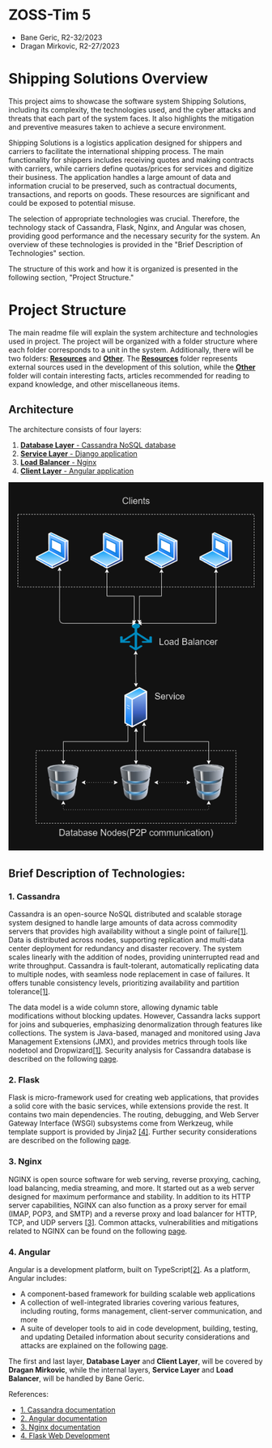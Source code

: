 # ZOSS-Tim 5

  - Bane Geric, R2-32/2023
  - Dragan Mirkovic, R2-27/2023


# Shipping Solutions Overview

This project aims to showcase the software system Shipping Solutions, including its complexity, the technologies used, and the cyber attacks and threats that each part of the system faces. It also highlights the mitigation and preventive measures taken to achieve a secure environment.

Shipping Solutions is a logistics application designed for shippers and carriers to facilitate the international shipping process. The main functionality for shippers includes receiving quotes and making contracts with carriers, while carriers define quotas/prices for services and digitize their business. The application handles a large amount of data and information crucial to be preserved, such as contractual documents, transactions, and reports on goods. These resources are significant and could be exposed to potential misuse.

The selection of appropriate technologies was crucial. Therefore, the technology stack of Cassandra, Flask, Nginx, and Angular was chosen, providing good performance and the necessary security for the system. An overview of these technologies is provided in the "Brief Description of Technologies" section.

The structure of this work and how it is organized is presented in the following section, "Project Structure."

# Project Structure

The main readme file will explain the system architecture and technologies used in project. The project will be organized with a folder structure where each folder corresponds to a unit in the system. Additionally, there will be two folders: [**Resources**](https://github.com/Dragan2402/zoss-23-24/tree/main/Resources) and [**Other**](https://github.com/Dragan2402/zoss-23-24/tree/main/Other). The [**Resources**](https://github.com/Dragan2402/zoss-23-24/tree/main/Resources) folder represents external sources used in the development of this solution, while the [**Other**](https://github.com/Dragan2402/zoss-23-24/tree/main/Other) folder will contain interesting facts, articles recommended for reading to expand knowledge, and other miscellaneous items.

## Architecture

The architecture consists of four layers:
1. [**Database Layer** - Cassandra NoSQL database](https://github.com/Dragan2402/zoss-23-24/tree/main/1.%20Database%20layer)
2. [**Service Layer** - Django application](https://github.com/Dragan2402/zoss-23-24/tree/main/2.%20Service%20layer)
3. [**Load Balancer** - Nginx](https://github.com/Dragan2402/zoss-23-24/tree/main/3.%20Load%20balancer%20layer)
4. [**Client Layer** - Angular application](https://github.com/Dragan2402/zoss-23-24/tree/main/4.%20Client%20layer)

![Architecture Image](ZossArchitecture.png)

## Brief Description of Technologies:

### 1. Cassandra

Cassandra is an open-source NoSQL distributed and scalable storage system designed to handle large amounts of data across commodity servers that provides high availability without a single point of failure[[1]](https://cassandra.apache.org/doc/latest/index.html). 
Data is distributed across nodes, supporting replication and multi-data center deployment for redundancy and disaster recovery. The system scales linearly with the addition of nodes, providing uninterrupted read and write throughput. Cassandra is fault-tolerant, automatically replicating data to multiple nodes, with seamless node replacement in case of failures. It offers tunable consistency levels, prioritizing availability and partition tolerance[[1]](https://cassandra.apache.org/doc/latest/index.html). 

The data model is a wide column store, allowing dynamic table modifications without blocking updates. However, Cassandra lacks support for joins and subqueries, emphasizing denormalization through features like collections. The system is Java-based, managed and monitored using Java Management Extensions (JMX), and provides metrics through tools like nodetool and Dropwizard[[1]](https://cassandra.apache.org/doc/latest/index.html). Security analysis for Cassandra database is described on the following [page](https://github.com/Dragan2402/zoss-23-24/tree/main/1.%20Database%20layer).

### 2. Flask

Flask is micro-framework used for creating web applications, that provides a solid core with the basic services, while extensions provide the rest. It contains two main dependencies. The routing, debugging, and Web Server Gateway Interface (WSGI) subsystems come from Werkzeug, while template support is provided by Jinja2 [[4]](https://coddyschool.com/upload/Flask_Web_Development_Developing.pdf). Further security considerations are described on the following [page](https://github.com/Dragan2402/zoss-23-24/tree/main/2.%20Service%20layer).

### 3. Nginx

NGINX is open source software for web serving, reverse proxying, caching, load balancing, media streaming, and more. It started out as a web server designed for maximum performance and stability. In addition to its HTTP server capabilities, NGINX can also function as a proxy server for email (IMAP, POP3, and SMTP) and a reverse proxy and load balancer for HTTP, TCP, and UDP servers [[3]](https://www.nginx.com/resources/glossary/nginx/). Common attacks, vulnerabilities and mitigations related to NGINX can be found on the following [page](https://github.com/Dragan2402/zoss-23-24/tree/main/3.%20Load%20balancer%20layer).

### 4. Angular

Angular is a development platform, built on TypeScript[[2]](https://angular.io/docs). As a platform, Angular includes:
- A component-based framework for building scalable web applications
- A collection of well-integrated libraries covering various features, including routing, forms management, client-server communication, and more
- A suite of developer tools to aid in code development, building, testing, and updating
Detailed information about security considerations and attacks are explained on the following [page](https://github.com/Dragan2402/zoss-23-24/tree/main/4.%20Client%20layer).

The first and last layer, **Database Layer** and **Client Layer**, will be covered by **Dragan Mirkovic**, while the internal layers, **Service Layer** and **Load Balancer**, will be handled by Bane Geric.

References: 
- [1. Cassandra documentation](https://cassandra.apache.org/doc/latest/index.html)
- [2. Angular documentation](https://angular.io/docs)
- [3. Nginx documentation](https://www.nginx.com/resources/glossary/nginx/)
- [4. Flask Web Development](https://coddyschool.com/upload/Flask_Web_Development_Developing.pdf)
